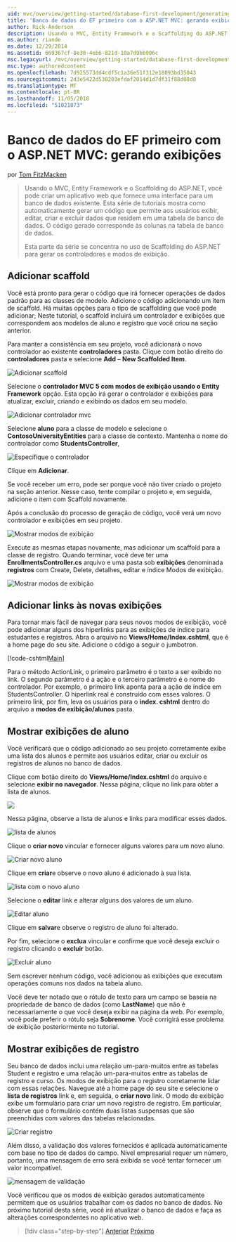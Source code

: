 ```yaml
---
uid: mvc/overview/getting-started/database-first-development/generating-views
title: 'Banco de dados do EF primeiro com o ASP.NET MVC: gerando exibições | Microsoft Docs'
author: Rick-Anderson
description: Usando o MVC, Entity Framework e o Scaffolding do ASP.NET, você pode criar um aplicativo web que fornece uma interface para um banco de dados existente. Esta série de tutoriais...
ms.author: riande
ms.date: 12/29/2014
ms.assetid: 669367cf-8e30-4eb6-821d-10a7d9bb906c
msc.legacyurl: /mvc/overview/getting-started/database-first-development/generating-views
msc.type: authoredcontent
ms.openlocfilehash: 7d925573dd4cdf5c1a36e51f312e18093bd35043
ms.sourcegitcommit: 2d3e5422d530203efdaf2014d1d7df31f88d08d0
ms.translationtype: MT
ms.contentlocale: pt-BR
ms.lasthandoff: 11/05/2018
ms.locfileid: "51021073"
---
```

<a name="ef-database-first-with-aspnet-mvc-generating-views"></a>Banco de dados do EF primeiro com o ASP.NET MVC: gerando exibições
====================
por [Tom FitzMacken](https://github.com/tfitzmac)

> Usando o MVC, Entity Framework e o Scaffolding do ASP.NET, você pode criar um aplicativo web que fornece uma interface para um banco de dados existente. Esta série de tutoriais mostra como automaticamente gerar um código que permite aos usuários exibir, editar, criar e excluir dados que residem em uma tabela de banco de dados. O código gerado corresponde às colunas na tabela de banco de dados.
> 
> Esta parte da série se concentra no uso de Scaffolding do ASP.NET para gerar os controladores e modos de exibição.


## <a name="add-scaffold"></a>Adicionar scaffold

Você está pronto para gerar o código que irá fornecer operações de dados padrão para as classes de modelo. Adicione o código adicionando um item de scaffold. Há muitas opções para o tipo de scaffolding que você pode adicionar; Neste tutorial, o scaffold incluirá um controlador e exibições que correspondem aos modelos de aluno e registro que você criou na seção anterior.

Para manter a consistência em seu projeto, você adicionará o novo controlador ao existente **controladores** pasta. Clique com botão direito do **controladores** pasta e selecione **Add** – **New Scaffolded Item**.

![Adicionar scaffold](generating-views/_static/image1.png)

Selecione o **controlador MVC 5 com modos de exibição usando o Entity Framework** opção. Esta opção irá gerar o controlador e exibições para atualizar, excluir, criando e exibindo os dados em seu modelo.

![Adicionar controlador mvc](generating-views/_static/image2.png)

Selecione **aluno** para a classe de modelo e selecione o **ContosoUniversityEntities** para a classe de contexto. Mantenha o nome do controlador como **StudentsController**,

![Especifique o controlador](generating-views/_static/image3.png)

Clique em **Adicionar**.

Se você receber um erro, pode ser porque você não tiver criado o projeto na seção anterior. Nesse caso, tente compilar o projeto e, em seguida, adicione o item com Scaffold novamente.

Após a conclusão do processo de geração de código, você verá um novo controlador e exibições em seu projeto.

![Mostrar modos de exibição](generating-views/_static/image4.png)

Execute as mesmas etapas novamente, mas adicionar um scaffold para a classe de registro. Quando terminar, você deve ter uma **EnrollmentsController.cs** arquivo e uma pasta sob **exibições** denominada **registros** com Create, Delete, detalhes, editar e índice Modos de exibição.

![Mostrar modos de exibição](generating-views/_static/image5.png)

## <a name="add-links-to-new-views"></a>Adicionar links às novas exibições

Para tornar mais fácil de navegar para seus novos modos de exibição, você pode adicionar alguns dos hiperlinks para as exibições de índice para estudantes e registros. Abra o arquivo no **Views/Home/Index.cshtml**, que é a home page do seu site. Adicione o código a seguir o jumbotron.

[!code-cshtml[Main](generating-views/samples/sample1.cshtml)]

Para o método ActionLink, o primeiro parâmetro é o texto a ser exibido no link. O segundo parâmetro é a ação e o terceiro parâmetro é o nome do controlador. Por exemplo, o primeiro link aponta para a ação de índice em StudentsController. O hiperlink real é construído com esses valores. O primeiro link, por fim, leva os usuários para o **index. cshtml** dentro do arquivo a **modos de exibição/alunos** pasta.

## <a name="display-student-views"></a>Mostrar exibições de aluno

Você verificará que o código adicionado ao seu projeto corretamente exibe uma lista dos alunos e permite aos usuários editar, criar ou excluir os registros de alunos no banco de dados.

Clique com botão direito do **Views/Home/Index.cshtml** do arquivo e selecione **exibir no navegador**. Nessa página, clique no link para obter a lista de alunos.

![](generating-views/_static/image6.png)

Nessa página, observe a lista de alunos e links para modificar esses dados.

![lista de alunos](generating-views/_static/image7.png)

Clique o **criar novo** vincular e fornecer alguns valores para um novo aluno.

![Criar novo aluno](generating-views/_static/image8.png)

Clique em **criar**e observe o novo aluno é adicionado à sua lista.

![lista com o novo aluno](generating-views/_static/image9.png)

Selecione o **editar** link e alterar alguns dos valores de um aluno.

![Editar aluno](generating-views/_static/image10.png)

Clique em **salvar**e observe o registro de aluno foi alterado.

Por fim, selecione o **exclua** vincular e confirme que você deseja excluir o registro clicando o **excluir** botão.

![Excluir aluno](generating-views/_static/image11.png)

Sem escrever nenhum código, você adicionou as exibições que executam operações comuns nos dados na tabela aluno.

Você deve ter notado que o rótulo de texto para um campo se baseia na propriedade de banco de dados (como **LastName**) que não é necessariamente o que você deseja exibir na página da web. Por exemplo, você pode preferir o rótulo seja **Sobrenome**. Você corrigirá esse problema de exibição posteriormente no tutorial.

## <a name="display-enrollment-views"></a>Mostrar exibições de registro

Seu banco de dados inclui uma relação um-para-muitos entre as tabelas Student e registro e uma relação um-para-muitos entre as tabelas de registro e curso. Os modos de exibição para o registro corretamente lidar com essas relações. Navegue até a home page do seu site e selecione o **lista de registros** link e, em seguida, o **criar novo** link. O modo de exibição exibe um formulário para criar um novo registro de registro. Em particular, observe que o formulário contém duas listas suspensas que são preenchidas com valores das tabelas relacionadas.

![Criar registro](generating-views/_static/image12.png)

Além disso, a validação dos valores fornecidos é aplicada automaticamente com base no tipo de dados do campo. Nível empresarial requer um número, portanto, uma mensagem de erro será exibida se você tentar fornecer um valor incompatível.

![mensagem de validação](generating-views/_static/image13.png)

Você verificou que os modos de exibição gerados automaticamente permitem que os usuários trabalhar com os dados no banco de dados. No próximo tutorial desta série, você irá atualizar o banco de dados e faça as alterações correspondentes no aplicativo web.

> [!div class="step-by-step"]
> [Anterior](creating-the-web-application.md)
> [Próximo](changing-the-database.md)
